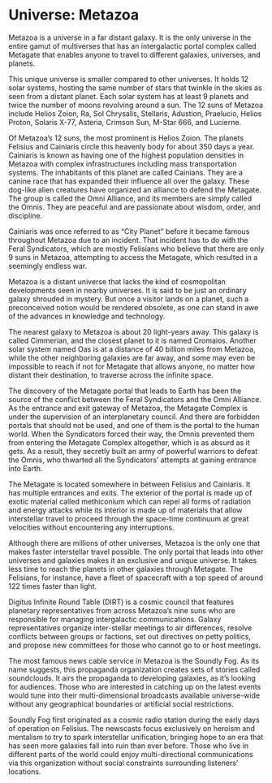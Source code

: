 # Universe: Metazoa

Metazoa is a universe in a far distant galaxy. It is the only universe in the entire gamut of multiverses that has an intergalactic portal complex called Metagate that enables anyone to travel to different galaxies, universes, and planets.

This unique universe is smaller compared to other universes. It holds 12 solar systems, hosting the same number of stars that twinkle in the skies as seen from a distant planet. Each solar system has at least 9 planets and twice the number of moons revolving around a sun. The 12 suns of Metazoa include Helios Zoion, Ra, Sol Chrysalis, Stellaris, Adustion, Praelucio, Helios Proton, Solaris X-77, Asteria, Crimson Sun, M-Star 666, and Lucierne.

Of Metazoa’s 12 suns, the most prominent is Helios Zoion. The planets Felisius and Cainiaris circle this heavenly body for about 350 days a year. Cainiaris is known as having one of the highest population densities in Metazoa with complex infrastructures including mass transportation systems. The inhabitants of this planet are called Cainians. They are a canine race that has expanded their influence all over the galaxy. These dog-like alien creatures have organized an alliance to defend the Metagate. The group is called the Omni Alliance, and its members are simply called the Omnis. They are peaceful and are passionate about wisdom, order, and discipline.

Cainiaris was once referred to as “City Planet” before it became famous throughout Metazoa due to an incident. That incident has to do with the Feral Syndicators, which are mostly Felisians who believe that there are only 9 suns in Metazoa, attempting to access the Metagate, which resulted in a seemingly endless war.

Metazoa is a distant universe that lacks the kind of cosmopolitan developments seen in nearby universes. It is said to be just an ordinary galaxy shrouded in mystery. But once a visitor lands on a planet, such a preconceived notion would be rendered obsolete, as one can stand in awe of the advances in knowledge and technology.

The nearest galaxy to Metazoa is about 20 light-years away. This galaxy is called Cimmerian, and the closest planet to it is named Cromaios. Another solar system named Oas is at a distance of 40 billion miles from Metazoa, while the other neighboring galaxies are far away, and some may even be impossible to reach if not for Metagate that allows anyone, no matter how distant their destination, to traverse across the infinite space.

The discovery of the Metagate portal that leads to Earth has been the source of the conflict between the Feral Syndicators and the Omni Alliance. As the entrance and exit gateway of Metazoa, the Metagate Complex is under the supervision of an interplanetary council. And there are forbidden portals that should not be used, and one of them is the portal to the human world. When the Syndicators forced their way, the Omnis prevented them from entering the Metagate Complex altogether, which is as absurd as it gets. As a result, they secretly built an army of powerful warriors to defeat the Omnis, who thwarted all the Syndicators’ attempts at gaining entrance into Earth.

The Metagate is located somewhere in between Felisius and Cainiaris. It has multiple entrances and exits. The exterior of the portal is made up of exotic material called methiconium which can repel all forms of radiation and energy attacks while its interior is made up of materials that allow interstellar travel to proceed through the space-time continuum at great velocities without encountering any interruptions.

Although there are millions of other universes, Metazoa is the only one that makes faster interstellar travel possible. The only portal that leads into other universes and galaxies makes it an exclusive and unique universe. It takes less time to reach the planets in other galaxies through Metagate. The Felisians, for instance, have a fleet of spacecraft with a top speed of around 122 times faster than light.

Digitus Infinite Round Table (DIRT) is a cosmic council that features planetary representatives from across Metazoa’s nine suns who are responsible for managing intergalactic communications. Galaxy representatives organize inter-stellar meetings to air differences, resolve conflicts between groups or factions, set out directives on petty politics, and propose new committees for those who cannot go to or host meetings.

The most famous news cable service in Metazoa is the Soundly Fog. As its name suggests, this propaganda organization creates sets of stories called soundclouds. It airs the propaganda to developing galaxies, as it’s looking for audiences. Those who are interested in catching up on the latest events would tune into their multi-dimensional broadcasts available universe-wide without any geographical boundaries or artificial social restrictions.

Soundly Fog first originated as a cosmic radio station during the early days of operation on Felisius. The newscasts focus exclusively on heroism and mentalism to try to spark interstellar unification, bringing hope to an era that has seen more galaxies fall into ruin than ever before. Those who live in different parts of the world could enjoy multi-directional communications via this organization without social constraints surrounding listeners’ locations.
